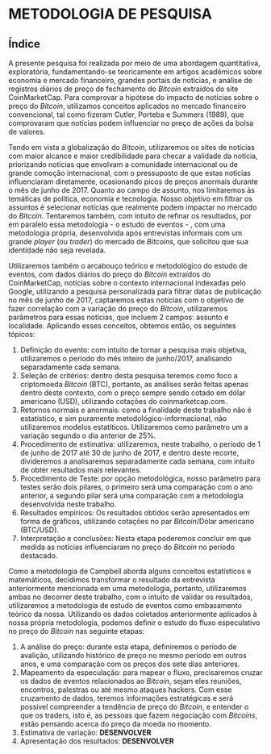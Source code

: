 # <a name="fundamentacao">METODOLOGIA DE PESQUISA</a>

## Índice

A presente pesquisa foi realizada por meio de uma abordagem quantitativa, exploratória, fundamentando-se teoricamente em artigos acadêmicos sobre economia e mercado financeiro, grandes portais de notícias, e análise de registros diários de preço de fechamento do _Bitcoin_ extraídos do site CoinMarketCap. Para comprovar a hipótese do impacto de notícias sobre o preço do _Bitcoin_, utilizamos conceitos aplicados no mercado financeiro convencional, tal como fizeram Cutler, Porteba e Summers (1989), que comprovaram que notícias podem influenciar no preço de ações da bolsa de valores.

Tendo em vista a globalização do _Bitcoin_, utilizaremos os sites de notícias com maior alcance e maior credibilidade para checar a validade da notícia, priorizando notícias que envolvam a comunidade internacional ou de grande comoção internacional, com o pressuposto de que estas notícias influenciaram diretamente, ocasionando picos de preços anormais durante o mês de junho de 2017. Quanto ao campo de assunto, nos limitaremos às temáticas de política, economia e tecnologia. Nosso objetivo em filtrar os assuntos é selecionar notícias que realmente podem impactar no mercado do _Bitcoin_. Tentaremos também, com intuito de refinar os resultados, por em paralelo essa metodologia - o estudo de eventos - , com uma metodologia própria, desenvolvida após entrevistas informais com um grande _player_ (ou _trader_) do mercado de _Bitcoins_, que solicitou que sua identidade não seja revelada.

Utilizaremos também o arcabouço teórico e metodológico do estudo de eventos, com dados diários do preço do _Bitcoin_ extraídos do CoinMarketCap, notícias sobre o contexto internacional indexadas pelo Google, utilizando a pesquisa personalizada para filtrar datas de publicação no mês de junho de 2017, captaremos estas notícias com o objetivo de fazer correlação com a variação do preço do _Bitcoin_, utilizaremos parâmetros para essas notícias, que incluem 2 campos: assunto e localidade. Aplicando esses conceitos, obtemos então, os seguintes tópicos:

1. Definição do evento: com intuito de tornar a pesquisa mais objetiva, utilizaremos o período do mês inteiro de junho/2017, analisando separadamente cada semana.
1. Seleção de critérios: dentro desta pesquisa teremos como foco a criptomoeda _Bitcoin_ (BTC), portanto, as análises serão feitas apenas dentro deste contexto, com o preço sempre sendo cotado em dólar americano (USD), utilizando cotações do coinmarketcap.com.
1. Retornos normais e anormais: como a finalidade deste trabalho não é estatístico, e sim puramente metodológico-informacional, não utilizaremos modelos estatíticos. Utilizaremos como parâmetro um a variação segundo o dia anterior de 25%.
1. Procedimento de estimativa: utilizaremos, neste trabalho, o período de 1 de junho de 2017 até 30 de junho de 2017, e dentro deste recorte, divideremos a analisaremos separadamente cada semana, com intuito de obter resultados mais relevantes.
1. Procedimento de Teste: por opção metodológica, nosso parâmetro para testes serão dois pilares, o primeiro será uma comparação com o ano anterior, a segundo pilar será uma comparação com a metodologia desenvolvida neste trabalho.
1. Resultados empíricos: Os resultados obtidos serão apresentados em forma de gráficos, utilizando cotações no par _Bitcoin_/Dólar americano (BTC/USD).
1. Interpretação e conclusões: Nesta etapa poderemos concluir em que medida as notícias influenciaram no preço do _Bitcoin_ no período destacado.

Como a metodologia de Campbell aborda alguns conceitos estatísticos e matemáticos, decidimos transformar o resultado da entrevista anteriormente mencionada em uma metodologia, portanto, utilizaremos ambas no decorrer deste trabalho, com o intuito de validar os resultados, utilizaremos a metodologia de estudo de eventos como embasamento teórico da nossa. Utilizando os dados coletados anteriormente aplicados à nossa própria metodologia, podemos definir o estudo do fluxo especulativo no preço do _Bitcoin_ nas seguinte etapas: 

1. A análise do preço: durante esta etapa, definiremos o período de avalição, utilizando histórico de preço no mesmo período em outros anos, e uma comparação com os preços dos sete dias anteriores.
1. Mapeamento da especulação: para mapear o fluxo, precisaremos cruzar os dados de eventos relacionados ao _Bitcoin_, sejam eles reuniões, encontros, palestras ou até mesmo ataques hackers. Com esse cruzamento de dados, teremos informações estratégicas e será possível compreender a tendência de preço do _Bitcoin_, e entender o que os traders, isto é, as pessoas que fazem negociação com _Bitcoins_, estão pensando acerca do preço da moeda no momento.
1. Estimativa de variação: **DESENVOLVER**
1. Apresentação dos resultados: **DESENVOLVER**